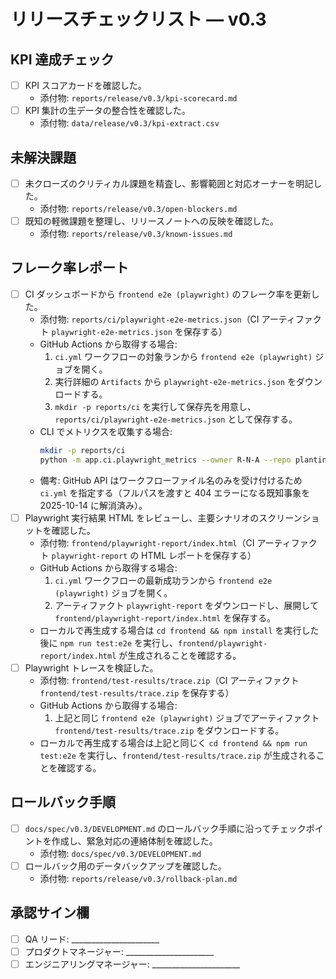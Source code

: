 # リリースチェックリスト — v0.3

## KPI 達成チェック
- [ ] KPI スコアカードを確認した。
  - 添付物: `reports/release/v0.3/kpi-scorecard.md`
- [ ] KPI 集計の生データの整合性を確認した。
  - 添付物: `data/release/v0.3/kpi-extract.csv`

## 未解決課題
- [ ] 未クローズのクリティカル課題を精査し、影響範囲と対応オーナーを明記した。
  - 添付物: `reports/release/v0.3/open-blockers.md`
- [ ] 既知の軽微課題を整理し、リリースノートへの反映を確認した。
  - 添付物: `reports/release/v0.3/known-issues.md`

## フレーク率レポート
- [ ] CI ダッシュボードから `frontend e2e (playwright)` のフレーク率を更新した。
  - 添付物: `reports/ci/playwright-e2e-metrics.json`（CI アーティファクト `playwright-e2e-metrics.json` を保存する）
  - GitHub Actions から取得する場合:
    1. `ci.yml` ワークフローの対象ランから `frontend e2e (playwright)` ジョブを開く。
    2. 実行詳細の `Artifacts` から `playwright-e2e-metrics.json` をダウンロードする。
    3. `mkdir -p reports/ci` を実行して保存先を用意し、`reports/ci/playwright-e2e-metrics.json` として保存する。
  - CLI でメトリクスを収集する場合:
    ```bash
    mkdir -p reports/ci
    python -m app.ci.playwright_metrics --owner R-N-A --repo planting-planner --workflow-file ci.yml --job-name "frontend e2e (playwright)" --output reports/ci/playwright-e2e-metrics.json
    ```
  - 備考: GitHub API はワークフローファイル名のみを受け付けるため `ci.yml` を指定する（フルパスを渡すと 404 エラーになる既知事象を 2025-10-14 に解消済み）。
- [ ] Playwright 実行結果 HTML をレビューし、主要シナリオのスクリーンショットを確認した。
  - 添付物: `frontend/playwright-report/index.html`（CI アーティファクト `playwright-report` の HTML レポートを保存する）
  - GitHub Actions から取得する場合:
    1. `ci.yml` ワークフローの最新成功ランから `frontend e2e (playwright)` ジョブを開く。
    2. アーティファクト `playwright-report` をダウンロードし、展開して `frontend/playwright-report/index.html` を保存する。
  - ローカルで再生成する場合は `cd frontend && npm install` を実行した後に `npm run test:e2e` を実行し、`frontend/playwright-report/index.html` が生成されることを確認する。
- [ ] Playwright トレースを検証した。
  - 添付物: `frontend/test-results/trace.zip`（CI アーティファクト `frontend/test-results/trace.zip` を保存する）
  - GitHub Actions から取得する場合:
    1. 上記と同じ `frontend e2e (playwright)` ジョブでアーティファクト `frontend/test-results/trace.zip` をダウンロードする。
  - ローカルで再生成する場合は上記と同じく `cd frontend && npm run test:e2e` を実行し、`frontend/test-results/trace.zip` が生成されることを確認する。

## ロールバック手順
- [ ] `docs/spec/v0.3/DEVELOPMENT.md` のロールバック手順に沿ってチェックポイントを作成し、緊急対応の連絡体制を確認した。
  - 添付物: `docs/spec/v0.3/DEVELOPMENT.md`
- [ ] ロールバック用のデータバックアップを確認した。
  - 添付物: `reports/release/v0.3/rollback-plan.md`

## 承認サイン欄
- [ ] QA リード: ______________________
- [ ] プロダクトマネージャー: ______________________
- [ ] エンジニアリングマネージャー: ______________________
